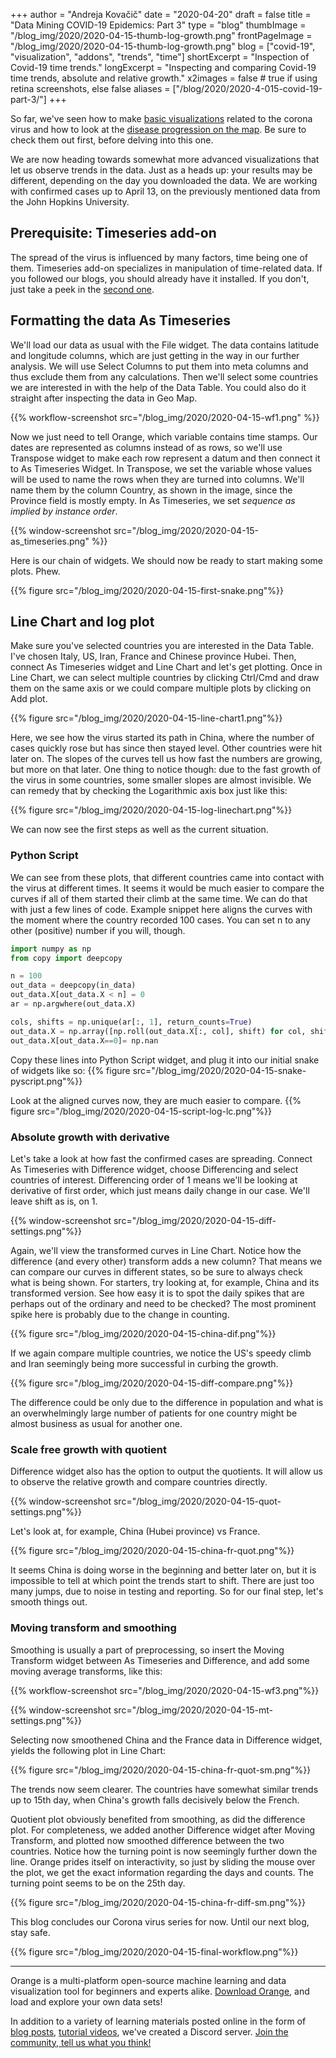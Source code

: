 +++
author = "Andreja Kovačič"
date = "2020-04-20"
draft = false
title = "Data Mining COVID-19 Epidemics: Part 3"
type = "blog"
thumbImage = "/blog_img/2020/2020-04-15-thumb-log-growth.png"
frontPageImage = "/blog_img/2020/2020-04-15-thumb-log-growth.png"
blog = ["covid-19", "visualization", "addons", "trends", "time"]
shortExcerpt = "Inspection of Covid-19 time trends."
longExcerpt = "Inspecting and comparing Covid-19 time trends, absolute and relative growth."
x2images = false  # true if using retina screenshots, else false
aliases = ["/blog/2020/2020-4-015-covid-19-part-3/"]
+++

So far, we've seen how to make [basic visualizations](https://orange.biolab.si/blog/2020/2020-04-02-covid-19-basic/) related to the corona virus and how to look at the [disease progression on the map](https://orange.biolab.si/blog/2020/2020-04-09-covid-19-part-2/). Be sure to check them out first, before delving into this one.

We are now heading towards somewhat more advanced visualizations that let us observe trends in the data. Just as a heads up: your results may be different, depending on the day you downloaded the data. We are working with confirmed cases up to April 13, on the previously mentioned data from the John Hopkins University.

## Prerequisite: Timeseries add-on

The spread of the virus is influenced by many factors, time being one of them. Timeseries add-on specializes in manipulation of time-related data. If you followed our blogs, you should already have it installed. If you don't, just take a peek in the [second one](https://orange.biolab.si/blog/2020/2020-04-09-covid-19-part-2/).

## Formatting the data As Timeseries

We'll load our data as usual with the File widget. The data contains latitude and longitude columns, which are just getting in the way in our further analysis. We will use Select Columns to put them into meta columns and thus exclude them from any calculations. Then we'll select some countries we are interested in with the help of the Data Table. You could also do it straight after inspecting the data in Geo Map.

{{% workflow-screenshot src="/blog_img/2020/2020-04-15-wf1.png" %}}

Now we just need to tell Orange, which variable contains time stamps. Our dates are represented as columns instead of as rows, so we'll use Transpose widget to make each row represent a datum and then connect it to As Timeseries Widget. In Transpose, we set the variable whose values will be used to name the rows when they are turned into columns. We'll name them by the column Country, as shown in the image, since the Province field is mostly empty. In As Timeseries, we set *sequence as implied by instance order*.

{{% window-screenshot src="/blog_img/2020/2020-04-15-as_timeseries.png" %}}

Here is our chain of widgets. We should now be ready to start making some plots. Phew.

{{% figure src="/blog_img/2020/2020-04-15-first-snake.png"%}}

## Line Chart and log plot

Make sure you've selected countries you are interested in the Data Table. I've chosen Italy, US, Iran, France and Chinese province Hubei. Then, connect As Timeseries widget and Line Chart and let's get plotting. Once in Line Chart, we can select multiple countries by clicking Ctrl/Cmd and draw them on the same axis or we could compare multiple plots by clicking on Add plot.

{{% figure src="/blog_img/2020/2020-04-15-line-chart1.png"%}}

Here, we see how the virus started its path in China, where the number of cases quickly rose but has since then stayed level. Other countries were hit later on. The slopes of the curves tell us how fast the numbers are growing, but more on that later. One thing to notice though: due to the fast growth of the virus in some countries, some smaller slopes are almost invisible. We can remedy that by checking the Logarithmic axis box just like this:

{{% figure src="/blog_img/2020/2020-04-15-log-linechart.png"%}}

We can now see the first steps as well as the current situation.

### Python Script

We can see from these plots, that different countries came into contact with the virus at different times. It seems it would be much easier to compare the curves if all of them started their climb at the same time. We can do that with just a few lines of code. Example snippet here aligns the curves with the moment where the country recorded 100 cases. You can set n to any other (positive) number if you will, though.

```python
import numpy as np
from copy import deepcopy

n = 100
out_data = deepcopy(in_data)
out_data.X[out_data.X < n] = 0
ar = np.argwhere(out_data.X)

cols, shifts = np.unique(ar[:, 1], return_counts=True)
out_data.X = np.array([np.roll(out_data.X[:, col], shift) for col, shift in zip(cols, shifts)]).T
out_data.X[out_data.X==0]= np.nan
```

Copy these lines into Python Script widget, and plug it into our initial snake of widgets like so:
{{% figure src="/blog_img/2020/2020-04-15-snake-pyscript.png"%}}

Look at the aligned curves now, they are much easier to compare.
{{% figure src="/blog_img/2020/2020-04-15-script-log-lc.png"%}}

### Absolute growth with derivative

Let's take a look at how fast the confirmed cases are spreading. Connect As Timeseries with Difference widget, choose Differencing and select countries of interest. Differencing order of 1 means we'll be looking at derivative of first order, which just means daily change in our case. We'll leave shift as is, on 1.

{{% window-screenshot src="/blog_img/2020/2020-04-15-diff-settings.png"%}}

Again, we'll view the transformed curves in Line Chart. Notice how the difference (and every other) transform adds a new column? That means we can compare our curves in different states, so be sure to always check what is being shown. For starters, try looking at, for example, China and its transformed version. See how easy it is to spot the daily spikes that are perhaps out of the ordinary and need to be checked? The most prominent spike here is probably due to the change in counting.

{{% figure src="/blog_img/2020/2020-04-15-china-dif.png"%}}

If we again compare multiple countries, we notice the US's speedy climb and Iran seemingly being more successful in curbing the growth.

{{% figure src="/blog_img/2020/2020-04-15-diff-compare.png"%}}

The difference could be only due to the difference in population and what is an overwhelmingly large number of patients for one country might be almost business as usual for another one.

### Scale free growth with quotient

Difference widget also has the option to output the quotients. It will allow us to observe the relative growth and compare countries directly.

{{% window-screenshot src="/blog_img/2020/2020-04-15-quot-settings.png"%}}

Let's look at, for example, China (Hubei province) vs France.

{{% figure src="/blog_img/2020/2020-04-15-china-fr-quot.png"%}}

It seems China is doing worse in the beginning and better later on, but it is impossible to tell at which point the trends start to shift. There are just too many jumps, due to noise in testing and reporting. So for our final step, let's smooth things out.

### Moving transform and smoothing

Smoothing is usually a part of preprocessing, so insert the Moving Transform widget between As Timeseries and Difference, and add some moving average transforms, like this:

{{% workflow-screenshot src="/blog_img/2020/2020-04-15-wf3.png"%}}

{{% window-screenshot src="/blog_img/2020/2020-04-15-mt-settings.png"%}}

Selecting now smoothened China and the France data in Difference widget, yields the following plot in Line Chart:

{{% figure src="/blog_img/2020/2020-04-15-china-fr-quot-sm.png"%}}

The trends now seem clearer. The countries have somewhat similar trends up to 15th day, when China's growth falls decisively below the French.

Quotient plot obviously benefited from smoothing, as did the difference plot. For completeness, we added another Difference widget after Moving Transform, and plotted now smoothed difference between the two countries. Notice how the turning point is now seemingly further down the line. Orange prides itself on interactivity, so just by sliding the mouse over the plot, we get the exact information regarding the days and counts. The turning point seems to be on the 25th day.

{{% figure src="/blog_img/2020/2020-04-15-china-fr-diff-sm.png"%}}

This blog concludes our Corona virus series for now. Until our next blog, stay safe.

{{% figure src="/blog_img/2020/2020-04-15-final-workflow.png"%}}

---

Orange is a multi-platform open-source machine learning and data visualization tool for beginners and experts alike. [Download Orange](https://orange.biolab.si/download), and load and explore your own data sets!

In addition to a variety of learning materials posted online in the form of
 [blog posts](https://orange.biolab.si/blog/), [tutorial videos](https://www.youtube.com/playlist?list=PLmNPvQr9Tf-ZSDLwOzxpvY-HrE0yv-8Fy), we've created a Discord server. [Join the community, tell us what you think!](https://discord.gg/FWrfeXV)
